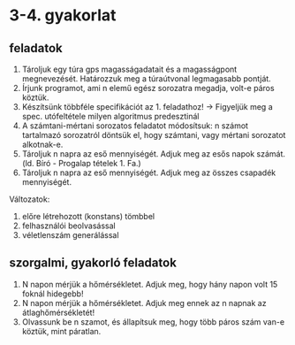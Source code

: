 # 3-4. gyakorlat

## feladatok

 1. Tároljuk egy túra gps magasságadatait és a magasságpont megnevezését. Határozzuk meg a túraútvonal legmagasabb pontját.
 2. Írjunk programot, ami n elemű egész sorozatra megadja, volt-e páros köztük.
 3. Készítsünk többféle specifikációt az 1. feladathoz! -> Figyeljük meg a spec. utófeltétele milyen algoritmus predesztinál 
4. A számtani-mértani sorozatos feladatot módosítsuk: n számot tartalmazó sorozatról döntsük el, hogy számtani, vagy mértani sorozatot alkotnak-e.
5. Tároljuk n napra az eső mennyiségét. Adjuk meg az esős napok számát. (ld. Bíró - Progalap tételek 1. Fa.)
6. Tároljuk n napra az eső mennyiségét. Adjuk meg az összes csapadék mennyiségét.


Változatok:
 1. előre létrehozott (konstans) tömbbel
 2. felhasználói beolvasással
 3. véletlenszám generálással

## szorgalmi, gyakorló feladatok
1. N napon mérjük a hőmérsékletet. Adjuk meg, hogy hány napon volt 15 foknál hidegebb!
2. N napon mérjük a hőmérsékletet. Adjuk meg ennek az n napnak az átlaghőmérsékletét!
3. Olvassunk be n szamot, és állapítsuk meg, hogy több páros szám van-e köztük, mint páratlan.
